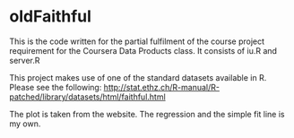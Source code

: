 oldFaithful
===========

This is the code written for the partial fulfilment of the course project requirement for the Coursera Data Products class. It consists of iu.R and server.R

This project makes use of one of the standard datasets available in R. Please see the following: 
http://stat.ethz.ch/R-manual/R-patched/library/datasets/html/faithful.html

The plot is taken from the website. The regression and the simple fit line is my own. 

